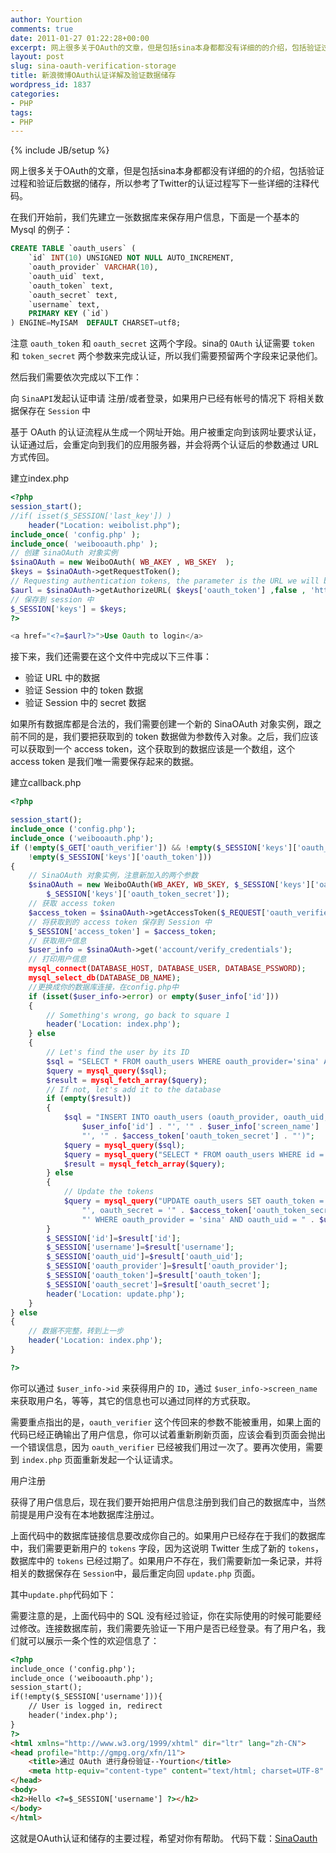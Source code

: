 ```yaml
---
author: Yourtion
comments: true
date: 2011-01-27 01:22:28+00:00
excerpt: 网上很多关于OAuth的文章，但是包括sina本身都都没有详细的的介绍，包括验证过程和验证后数据的储存，所以参考了Twitter的认证过程写下一些详细的注释代码。
layout: post
slug: sina-oauth-verification-storage
title: 新浪微博OAuth认证详解及验证数据储存
wordpress_id: 1837
categories:
- PHP
tags:
- PHP
---
```

{% include JB/setup %}

网上很多关于OAuth的文章，但是包括sina本身都都没有详细的的介绍，包括验证过程和验证后数据的储存，所以参考了Twitter的认证过程写下一些详细的注释代码。

在我们开始前，我们先建立一张数据库来保存用户信息，下面是一个基本的 Mysql 的例子：

```sql
CREATE TABLE `oauth_users` (
    `id` INT(10) UNSIGNED NOT NULL AUTO_INCREMENT,
    `oauth_provider` VARCHAR(10),
    `oauth_uid` text,
    `oauth_token` text,
    `oauth_secret` text,
    `username` text,
    PRIMARY KEY (`id`)
) ENGINE=MyISAM  DEFAULT CHARSET=utf8;
```

注意 ```oauth_token``` 和 ```oauth_secret``` 这两个字段。sina的 ```OAuth``` 认证需要 ```token``` 和 ```token_secret``` 两个参数来完成认证，所以我们需要预留两个字段来记录他们。

然后我们需要依次完成以下工作：

向 ```SinaAPI```发起认证申请
注册/或者登录，如果用户已经有帐号的情况下
将相关数据保存在 ```Session``` 中

基于 OAuth 的认证流程从生成一个网址开始。用户被重定向到该网址要求认证，认证通过后，会重定向到我们的应用服务器，并会将两个认证后的参数通过 URL 方式传回。

建立index.php

```php
<?php
session_start();
//if( isset($_SESSION['last_key']) )
	header("Location: weibolist.php");
include_once( 'config.php' );
include_once( 'weibooauth.php' );
// 创建 sinaOAuth 对象实例
$sinaOAuth = new WeiboOAuth( WB_AKEY , WB_SKEY  );
$keys = $sinaOAuth->getRequestToken();
// Requesting authentication tokens, the parameter is the URL we will be redirected to
$aurl = $sinaOAuth->getAuthorizeURL( $keys['oauth_token'] ,false , 'http://t.yourtion.com/sina/callback.php');
// 保存到 session 中
$_SESSION['keys'] = $keys;
?>

<a href="<?=$aurl?>">Use Oauth to login</a>
```

接下来，我们还需要在这个文件中完成以下三件事：

* 验证 URL 中的数据
* 验证 Session 中的 token 数据
* 验证 Session 中的 secret 数据

如果所有数据库都是合法的，我们需要创建一个新的 SinaOAuth 对象实例，跟之前不同的是，我们要把获取到的 token 数据做为参数传入对象。之后，我们应该可以获取到一个 access token，这个获取到的数据应该是一个数组，这个 access token 是我们唯一需要保存起来的数据。

建立callback.php

```php
<?php

session_start();
include_once ('config.php');
include_once ('weibooauth.php');
if (!empty($_GET['oauth_verifier']) && !empty($_SESSION['keys']['oauth_token']) &&
    !empty($_SESSION['keys']['oauth_token']))
{
    // SinaOAuth 对象实例，注意新加入的两个参数
    $sinaOAuth = new WeiboOAuth(WB_AKEY, WB_SKEY, $_SESSION['keys']['oauth_token'],
        $_SESSION['keys']['oauth_token_secret']);
    // 获取 access token
    $access_token = $sinaOAuth->getAccessToken($_REQUEST['oauth_verifier']);
    // 将获取到的 access token 保存到 Session 中
    $_SESSION['access_token'] = $access_token;
    // 获取用户信息
    $user_info = $sinaOAuth->get('account/verify_credentials');
    // 打印用户信息
  	mysql_connect(DATABASE_HOST, DATABASE_USER, DATABASE_PSSWORD);
	mysql_select_db(DATABASE_DB_NAME);
	//更换成你的数据库连接，在config.php中
    if (isset($user_info->error) or empty($user_info['id']))
    {
        // Something's wrong, go back to square 1
        header('Location: index.php');
    } else
    {
        // Let's find the user by its ID
        $sql = "SELECT * FROM oauth_users WHERE oauth_provider='sina' AND oauth_uid=" .$user_info['id'];
        $query = mysql_query($sql);
        $result = mysql_fetch_array($query);
        // If not, let's add it to the database
        if (empty($result))
        {
            $sql = "INSERT INTO oauth_users (oauth_provider, oauth_uid, username, oauth_token, oauth_secret) VALUES ('sina', '" .
                $user_info['id'] . "', '" . $user_info['screen_name'] . "', '" . $access_token['oauth_token'] .
                "', '" . $access_token['oauth_token_secret'] . "')";
            $query = mysql_query($sql);
            $query = mysql_query("SELECT * FROM oauth_users WHERE id = ".mysql_insert_id());
            $result = mysql_fetch_array($query);
        } else
        {
            // Update the tokens
            $query = mysql_query("UPDATE oauth_users SET oauth_token = '" . $access_token['oauth_token'] .
                "', oauth_secret = '" . $access_token['oauth_token_secret'] .
                "' WHERE oauth_provider = 'sina' AND oauth_uid = " . $user_info['id']);
        }
        $_SESSION['id']=$result['id'];
        $_SESSION['username']=$result['username'];
        $_SESSION['oauth_uid']=$result['oauth_uid'];
        $_SESSION['oauth_provider']=$result['oauth_provider'];
        $_SESSION['oauth_token']=$result['oauth_token'];
        $_SESSION['oauth_secret']=$result['oauth_secret'];
		header('Location: update.php');
    }
} else
{
    // 数据不完整，转到上一步
    header('Location: index.php');
}

?>
```

你可以通过 ```$user_info->id``` 来获得用户的 ```ID```，通过 ```$user_info->screen_name``` 来获取用户名，等等，其它的信息也可以通过同样的方式获取。

需要重点指出的是，```oauth_verifier``` 这个传回来的参数不能被重用，如果上面的代码已经正确输出了用户信息，你可以试着重新刷新页面，应该会看到页面会抛出一个错误信息，因为 ```oauth_verifier``` 已经被我们用过一次了。要再次使用，需要到 ```index.php``` 页面重新发起一个认证请求。

用户注册

获得了用户信息后，现在我们要开始把用户信息注册到我们自己的数据库中，当然前提是用户没有在本地数据库注册过。

上面代码中的数据库链接信息要改成你自己的。如果用户已经存在于我们的数据库中，我们需要更新用户的 ```tokens``` 字段，因为这说明 Twitter 生成了新的 ```tokens```，数据库中的 ```tokens``` 已经过期了。如果用户不存在，我们需要新加一条记录，并将相关的数据保存在 ```Session```中，最后重定向回 ```update.php``` 页面。

其中```update.php```代码如下：

需要注意的是，上面代码中的 SQL 没有经过验证，你在实际使用的时候可能要经过修改。连接数据库前，我们需要先验证一下用户是否已经登录。有了用户名，我们就可以展示一条个性的欢迎信息了：

```html 
<?php
include_once ('config.php');
include_once ('weibooauth.php');
session_start();
if(!empty($_SESSION['username'])){
    // User is logged in, redirect
    header('index.php');
}
?>
<html xmlns="http://www.w3.org/1999/xhtml" dir="ltr" lang="zh-CN">
<head profile="http://gmpg.org/xfn/11">
    <title>通过 OAuth 进行身份验证--Yourtion</title>
	<meta http-equiv="content-type" content="text/html; charset=UTF-8" />
</head>
<body>
<h2>Hello <?=$_SESSION['username'] ?></h2>
</body>
</html>
```

这就是OAuth认证和储存的主要过程，希望对你有帮助。
代码下载：[SinaOauth](http://dl.dbank.com/c08tfjks09)
